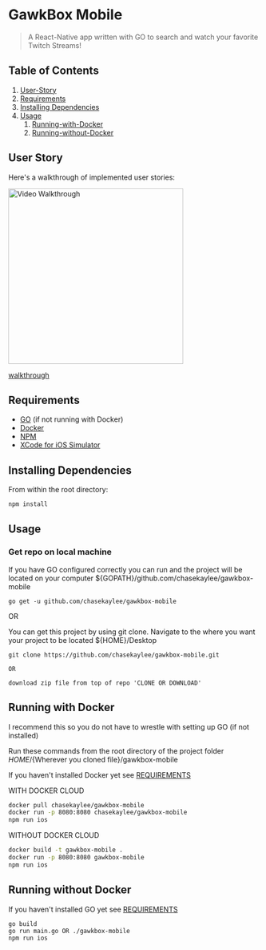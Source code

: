# GawkBox Mobile

> A React-Native app written with GO to search and watch your favorite Twitch Streams!

## Table of Contents

1.  [User-Story](#user-story)
1.  [Requirements](#requirements)
1.  [Installing Dependencies](#installing-dependencies)
1.  [Usage](#Usage)
    1.  [Running-with-Docker](#running-with-docker)
    1.  [Running-without-Docker](#running-without-docker)

## User Story

Here's a walkthrough of implemented user stories:

<img src='https://i.imgur.com/8VIoc4l.gif' title='Video Walkthrough' width='350' alt='Video Walkthrough' />

[walkthrough](https://i.imgur.com/8VIoc4l.gif)

## Requirements

* [GO](https://golang.org/dl/) (if not running with Docker)
* [Docker](https://docs.docker.com/install/)
* [NPM](https://www.npmjs.com/get-npm)
* [XCode for iOS Simulator](https://developer.apple.com/download/)

## Installing Dependencies

From within the root directory:

```sh
npm install
```

## Usage

### Get repo on local machine

If you have GO configured correctly you can run and the project will be located on your computer ${GOPATH}/github.com/chasekaylee/gawkbox-mobile

```
go get -u github.com/chasekaylee/gawkbox-mobile
```

OR

You can get this project by using git clone. Navigate to the where you want your project to be located ${HOME}/Desktop

```
git clone https://github.com/chasekaylee/gawkbox-mobile.git

OR

download zip file from top of repo 'CLONE OR DOWNLOAD'
```

## Running with Docker

I recommend this so you do not have to wrestle with setting up GO (if not installed)

Run these commands from the root directory of the project folder
${HOME}/${Wherever you cloned file}/gawkbox-mobile

If you haven't installed Docker yet see [REQUIREMENTS](#requirements)

WITH DOCKER CLOUD

```sh
docker pull chasekaylee/gawkbox-mobile
docker run -p 8080:8080 chasekaylee/gawkbox-mobile
npm run ios
```

WITHOUT DOCKER CLOUD

```sh
docker build -t gawkbox-mobile .
docker run -p 8080:8080 gawkbox-mobile
npm run ios
```

## Running without Docker

If you haven't installed GO yet see [REQUIREMENTS](#requirements)

```
go build
go run main.go OR ./gawkbox-mobile
npm run ios
```
